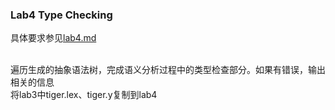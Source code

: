 ### Lab4 Type Checking  
具体要求参见[lab4.md](./lab4.md)   
&emsp;  
  
遍历生成的抽象语法树，完成语义分析过程中的类型检查部分。如果有错误，输出相关的信息  
将lab3中tiger.lex、tiger.y复制到lab4  
